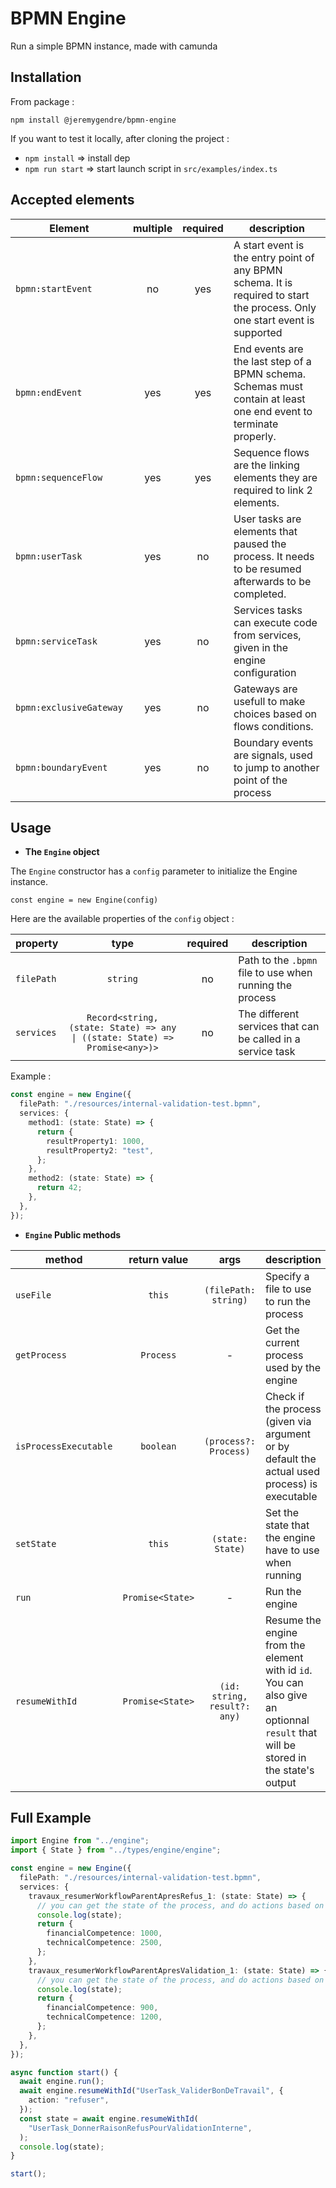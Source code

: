 # BPMN Engine

Run a simple BPMN instance, made with camunda

## Installation

From package :

`npm install @jeremygendre/bpmn-engine`

If you want to test it locally, after cloning the project :

- `npm install` => install dep
- `npm run start` => start launch script in `src/examples/index.ts`

## Accepted elements

| Element                 | multiple | required | description                                                                                                                 |
| ----------------------- | :------: | :------: | --------------------------------------------------------------------------------------------------------------------------- |
| `bpmn:startEvent`       |    no    |   yes    | A start event is the entry point of any BPMN schema. It is required to start the process. Only one start event is supported |
| `bpmn:endEvent`         |   yes    |   yes    | End events are the last step of a BPMN schema. Schemas must contain at least one end event to terminate properly.           |
| `bpmn:sequenceFlow`     |   yes    |   yes    | Sequence flows are the linking elements they are required to link 2 elements.                                               |
| `bpmn:userTask`         |   yes    |    no    | User tasks are elements that paused the process. It needs to be resumed afterwards to be completed.                         |
| `bpmn:serviceTask`      |   yes    |    no    | Services tasks can execute code from services, given in the engine configuration                                            |
| `bpmn:exclusiveGateway` |   yes    |    no    | Gateways are usefull to make choices based on flows conditions.                                                             |
| `bpmn:boundaryEvent`    |   yes    |    no    | Boundary events are signals, used to jump to another point of the process                                                   |

## Usage

- **The `Engine` object**

The `Engine` constructor has a `config` parameter to initialize the Engine instance.

`const engine = new Engine(config)`

Here are the available properties of the `config` object :

| property   |                                    type                                     | required | description                                                 |
| ---------- | :-------------------------------------------------------------------------: | :------: | ----------------------------------------------------------- |
| `filePath` |                                  `string`                                   |    no    | Path to the `.bpmn` file to use when running the process    |
| `services` | `Record<string, (state: State) => any \| ((state: State) => Promise<any>)>` |    no    | The different services that can be called in a service task |

Example :

```typescript
const engine = new Engine({
  filePath: "./resources/internal-validation-test.bpmn",
  services: {
    method1: (state: State) => {
      return {
        resultProperty1: 1000,
        resultProperty2: "test",
      };
    },
    method2: (state: State) => {
      return 42;
    },
  },
});
```

- **`Engine` Public methods**

| method                |   return value   |             args             | description                                                                                                                        |
| --------------------- | :--------------: | :--------------------------: | ---------------------------------------------------------------------------------------------------------------------------------- |
| `useFile`             |      `this`      |     `(filePath: string)`     | Specify a file to use to run the process                                                                                           |
| `getProcess`          |    `Process`     |              -               | Get the current process used by the engine                                                                                         |
| `isProcessExecutable` |    `boolean`     |    `(process?: Process)`     | Check if the process (given via argument or by default the actual used process) is executable                                      |
| `setState`            |      `this`      |       `(state: State)`       | Set the state that the engine have to use when running                                                                             |
| `run`                 | `Promise<State>` |              -               | Run the engine                                                                                                                     |
| `resumeWithId`        | `Promise<State>` | `(id: string, result?: any)` | Resume the engine from the element with id `id`. You can also give an optionnal `result` that will be stored in the state's output |

## Full Example

```typescript
import Engine from "../engine";
import { State } from "../types/engine/engine";

const engine = new Engine({
  filePath: "./resources/internal-validation-test.bpmn",
  services: {
    travaux_resumerWorkflowParentApresRefus_1: (state: State) => {
      // you can get the state of the process, and do actions based on that
      console.log(state);
      return {
        financialCompetence: 1000,
        technicalCompetence: 2500,
      };
    },
    travaux_resumerWorkflowParentApresValidation_1: (state: State) => {
      // you can get the state of the process, and do actions based on that
      console.log(state);
      return {
        financialCompetence: 900,
        technicalCompetence: 1200,
      };
    },
  },
});

async function start() {
  await engine.run();
  await engine.resumeWithId("UserTask_ValiderBonDeTravail", {
    action: "refuser",
  });
  const state = await engine.resumeWithId(
    "UserTask_DonnerRaisonRefusPourValidationInterne",
  );
  console.log(state);
}

start();
```
